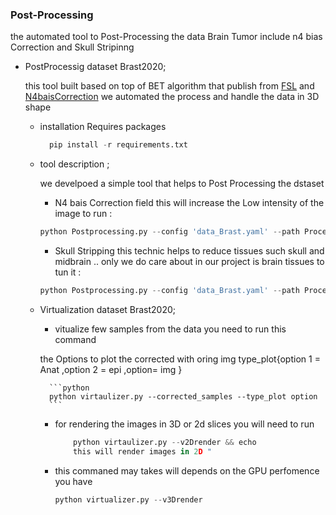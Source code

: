 ###  Post-Processing
the automated tool to Post-Processing the data Brain Tumor include n4 bias Correction and Skull Stripinng

* PostProcessig dataset Brast2020;

    this tool built based on top of BET algorithm that publish from [FSL](https://fsl.fmrib.ox.ac.uk/fsl/fslwiki/BET) and [N4baisCorrection](https://pubmed.ncbi.nlm.nih.gov/20378467/) we automated the process and handle the data in 3D shape

    * installation Requires packages
           
        ```python
          pip install -r requirements.txt
        ```

	* tool description ;

        we develpoed a simple tool that helps to Post Processing the dstaset 
        * N4 bais Correction field this will increase the Low intensity of the image to run :</br>

        ```python
        python Postprocessing.py --config 'data_Brast.yaml' --path Processed --n4baiscorrection 
        ```

        * Skull Stripping this technic helps to reduce tissues such skull and midbrain .. only we do care about in our project is brain tissues to tun it :</br>

        ```python
        python Postprocessing.py --config 'data_Brast.yaml' --path Processed --skull_stripping 
        ```

    * Virtualization  dataset Brast2020;
        -  vitualize few samples from the data you need to run this command 

        the Options to plot the corrected with oring img 
        type_plot{option 1 = Anat ,option 2 = epi ,option= img }

            ```python      
            python virtaulizer.py --corrected_samples --type_plot option  
            ```
        - for rendering the images in 3D or 2d slices you will need to run 

            ```python
                python virtaulizer.py --v2Drender && echo 
                this will render images in 2D "
            ```
        - this commaned may takes will depends on the GPU perfomence you have 

            ```python
            python virtualizer.py --v3Drender
            ```   
    

